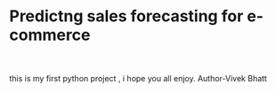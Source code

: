 # Predictng sales forecasting for e-commerce
<br><br>
this is my first python project , i hope you all enjoy.
Author-Vivek Bhatt
